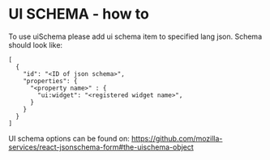 UI SCHEMA - how to
=============================================================================
To use uiSchema please add ui schema item to specified lang json. Schema should
look like:
```
[
  {
    "id": "<ID of json schema>",
    "properties": {
      "<property name>" : {
        "ui:widget": "<registered widget name>",
      }
    }
  }
]

```
UI schema options can be found on:
https://github.com/mozilla-services/react-jsonschema-form#the-uischema-object
